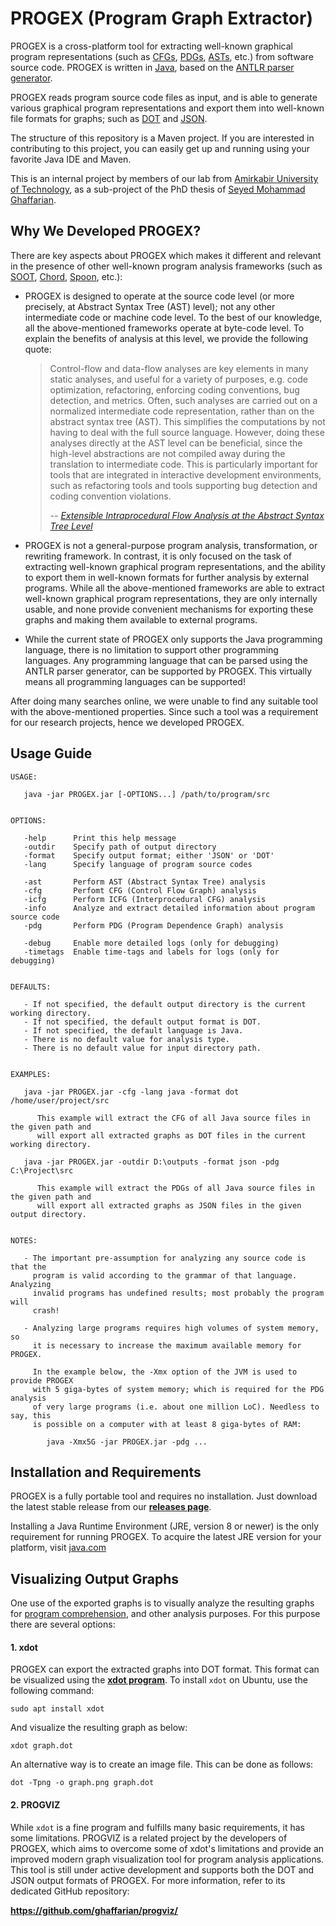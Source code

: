# PROGEX (Program Graph Extractor)

PROGEX is a cross-platform tool for extracting well-known graphical program representations (such as 
[CFGs](https://en.wikipedia.org/wiki/Control_flow_graph), 
[PDGs](https://en.wikipedia.org/wiki/Program_Dependence_Graph), 
[ASTs](https://en.wikipedia.org/wiki/Abstract_syntax_tree), etc.) from software source code. 
PROGEX is written in [Java](https://en.wikipedia.org/wiki/Java_(programming_language)), 
based on the [ANTLR parser generator](http://www.antlr.org).

PROGEX reads program source code files as input, and is able to generate various graphical program representations 
and export them into well-known file formats for graphs; such as [DOT](https://en.wikipedia.org/wiki/DOT_(graph_description_language)) and [JSON](https://en.wikipedia.org/wiki/JSON).

The structure of this repository is a Maven project.
If you are interested in contributing to this project, 
you can easily get up and running using your favorite Java IDE and Maven.

This is an internal project by members of our lab from [Amirkabir University of Technology](http://aut.ac.ir/), 
as a sub-project of the PhD thesis of [Seyed Mohammad Ghaffarian](http://linkedin.com/in/smghaffarian).


## Why We Developed PROGEX?

There are key aspects about PROGEX which makes it different and relevant in the presence of other 
well-known program analysis frameworks (such as [SOOT](https://sable.github.io/soot/), [Chord](http://www.cis.upenn.edu/~mhnaik/chord.html), [Spoon](http://spoon.gforge.inria.fr/), etc.):
 * PROGEX is designed to operate at the source code level (or more precisely, at Abstract Syntax Tree 
   (AST) level); not any other intermediate code or machine code level. To the best of our knowledge, 
   all the above-mentioned frameworks operate at byte-code level. To explain the benefits of analysis 
   at this level, we provide the following quote:

   > Control-flow and data-flow analyses are key elements in many static analyses, and useful for a 
   > variety of purposes, e.g. code optimization, refactoring, enforcing coding conventions, bug 
   > detection, and metrics. Often, such analyses are carried out on a normalized intermediate code 
   > representation, rather than on the abstract syntax tree (AST). This simplifies the computations 
   > by not having to deal with the full source language. However, doing these analyses directly at 
   > the AST level can be beneficial, since the high-level abstractions are not compiled away during 
   > the translation to intermediate code. This is particularly important for tools that are integrated 
   > in interactive development environments, such as refactoring tools and tools supporting bug 
   > detection and coding convention violations.
   >
   > -- <cite>[Extensible Intraprocedural Flow Analysis at the Abstract Syntax Tree Level](http://www.sciencedirect.com/science/article/pii/S0167642312000172)</cite>

 * PROGEX is not a general-purpose program analysis, transformation, or rewriting framework. In contrast, 
   it is only focused on the task of extracting well-known graphical program representations, and the 
   ability to export them in well-known formats for further analysis by external programs. While all the 
   above-mentioned frameworks are able to extract well-known graphical program representations, they are 
   only internally usable, and none provide convenient mechanisms for exporting these graphs and making 
   them available to external programs.
 * While the current state of PROGEX only supports the Java programming language, there is no limitation 
   to support other programming languages. Any programming language that can be parsed using the ANTLR 
   parser generator, can be supported by PROGEX. This virtually means all programming languages can be 
   supported!

After doing many searches online, we were unable to find any suitable tool with the above-mentioned properties. 
Since such a tool was a requirement for our research projects, hence we developed PROGEX.


## Usage Guide

```
USAGE:

   java -jar PROGEX.jar [-OPTIONS...] /path/to/program/src


OPTIONS:

   -help      Print this help message
   -outdir    Specify path of output directory
   -format    Specify output format; either 'JSON' or 'DOT'
   -lang      Specify language of program source codes

   -ast       Perform AST (Abstract Syntax Tree) analysis
   -cfg       Perfomt CFG (Control Flow Graph) analysis
   -icfg      Perform ICFG (Interprocedural CFG) analysis
   -info      Analyze and extract detailed information about program source code
   -pdg       Perform PDG (Program Dependence Graph) analysis

   -debug     Enable more detailed logs (only for debugging)
   -timetags  Enable time-tags and labels for logs (only for debugging)


DEFAULTS:

   - If not specified, the default output directory is the current working directory.
   - If not specified, the default output format is DOT.
   - If not specified, the default language is Java.
   - There is no default value for analysis type.
   - There is no default value for input directory path.


EXAMPLES:

   java -jar PROGEX.jar -cfg -lang java -format dot  /home/user/project/src

      This example will extract the CFG of all Java source files in the given path and 
      will export all extracted graphs as DOT files in the current working directory.

   java -jar PROGEX.jar -outdir D:\outputs -format json -pdg  C:\Project\src

      This example will extract the PDGs of all Java source files in the given path and 
      will export all extracted graphs as JSON files in the given output directory.


NOTES:

   - The important pre-assumption for analyzing any source code is that the 
     program is valid according to the grammar of that language. Analyzing 
     invalid programs has undefined results; most probably the program will 
     crash!

   - Analyzing large programs requires high volumes of system memory, so 
     it is necessary to increase the maximum available memory for PROGEX.

     In the example below, the -Xmx option of the JVM is used to provide PROGEX 
     with 5 giga-bytes of system memory; which is required for the PDG analysis 
     of very large programs (i.e. about one million LoC). Needless to say, this 
     is possible on a computer with at least 8 giga-bytes of RAM:

        java -Xmx5G -jar PROGEX.jar -pdg ...
```


## Installation and Requirements

PROGEX is a fully portable tool and requires no installation.
Just download the latest stable release from our [**releases page**](https://github.com/ghaffarian/progex/releases).

Installing a Java Runtime Environment (JRE, version 8 or newer) is the only requirement for running PROGEX.
To acquire the latest JRE version for your platform, visit [java.com](https://java.com/en/download/manual.jsp)


## Visualizing Output Graphs

One use of the exported graphs is to visually analyze the resulting graphs for 
[program comprehension](https://en.wikipedia.org/wiki/Program_comprehension), 
and other analysis purposes. For this purpose there are several options:

#### 1. xdot

PROGEX can export the extracted graphs into DOT format. 
This format can be visualized using the [**xdot program**](https://github.com/jrfonseca/xdot.py).
To install `xdot` on Ubuntu, use the following command:

`sudo apt install xdot`

And visualize the resulting graph as below:

`xdot graph.dot`

An alternative way is to create an image file. This can be done as follows:

`dot -Tpng -o graph.png graph.dot`


#### 2. PROGVIZ

While `xdot` is a fine program and fulfills many basic requirements, it has some limitations.
PROGVIZ is a related project by the developers of PROGEX, which aims to overcome some of xdot's 
limitations and provide an improved modern graph visualization tool for program analysis applications.
This tool is still under active development and supports both the DOT and JSON output formats of PROGEX.
For more information, refer to its dedicated GitHub repository:

**https://github.com/ghaffarian/progviz/**
